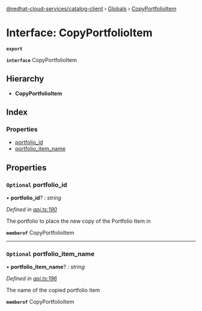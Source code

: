 [@redhat-cloud-services/catalog-client](../README.md) › [Globals](../globals.md) › [CopyPortfolioItem](copyportfolioitem.md)

# Interface: CopyPortfolioItem

**`export`** 

**`interface`** CopyPortfolioItem

## Hierarchy

* **CopyPortfolioItem**

## Index

### Properties

* [portfolio_id](copyportfolioitem.md#optional-portfolio_id)
* [portfolio_item_name](copyportfolioitem.md#optional-portfolio_item_name)

## Properties

### `Optional` portfolio_id

• **portfolio_id**? : *string*

*Defined in [api.ts:190](https://github.com/RedHatInsights/javascript-clients.gi/blob/master/packages/catalog/api.ts#L190)*

The portfolio to place the new copy of the Portfolio Item in

**`memberof`** CopyPortfolioItem

___

### `Optional` portfolio_item_name

• **portfolio_item_name**? : *string*

*Defined in [api.ts:196](https://github.com/RedHatInsights/javascript-clients.gi/blob/master/packages/catalog/api.ts#L196)*

The name of the copied portfolio item

**`memberof`** CopyPortfolioItem
